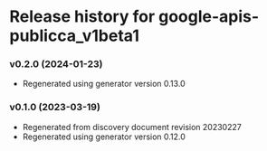 # Release history for google-apis-publicca_v1beta1

### v0.2.0 (2024-01-23)

* Regenerated using generator version 0.13.0

### v0.1.0 (2023-03-19)

* Regenerated from discovery document revision 20230227
* Regenerated using generator version 0.12.0

